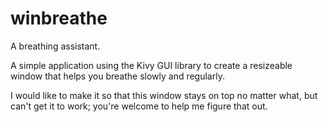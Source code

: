 # winbreathe
 A breathing assistant.

A simple application using the Kivy GUI library to create a resizeable window that helps you breathe slowly and regularly.

I would like to make it so that this window stays on top no matter what, but can't get it to work; you're welcome to help me figure that out.